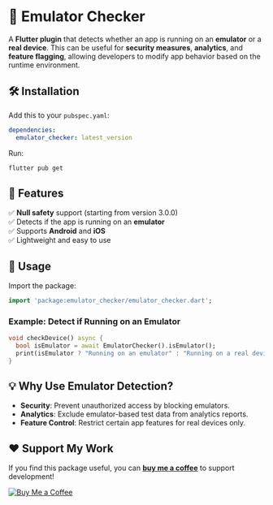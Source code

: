 # 📱 Emulator Checker

A **Flutter plugin** that detects whether an app is running on an **emulator** or a **real device**. This can be useful for **security measures**, **analytics**, and **feature flagging**, allowing developers to modify app behavior based on the runtime environment.

## 🛠 Installation

Add this to your `pubspec.yaml`:

```yaml
dependencies:
  emulator_checker: latest_version
```

Run:
```sh
flutter pub get
```

## 🚀 Features

✅ **Null safety** support (starting from version 3.0.0)  
✅ Detects if the app is running on an **emulator**  
✅ Supports **Android** and **iOS**  
✅ Lightweight and easy to use

## 🚀 Usage

Import the package:

```dart
import 'package:emulator_checker/emulator_checker.dart';
```

### Example: Detect if Running on an Emulator

```dart
void checkDevice() async {
  bool isEmulator = await EmulatorChecker().isEmulator();
  print(isEmulator ? "Running on an emulator" : "Running on a real device");
}
```

## 💡 Why Use Emulator Detection?
- **Security**: Prevent unauthorized access by blocking emulators.
- **Analytics**: Exclude emulator-based test data from analytics reports.
- **Feature Control**: Restrict certain app features for real devices only.

## ❤️ Support My Work

If you find this package useful, you can **[buy me a coffee](https://buymeacoffee.com/rhylvin)** to support development!

[![Buy Me a Coffee](https://img.shields.io/badge/Buy%20Me%20a%20Coffee-Support-orange?style=flat&logo=buy-me-a-coffee)](https://buymeacoffee.com/rhylvin)